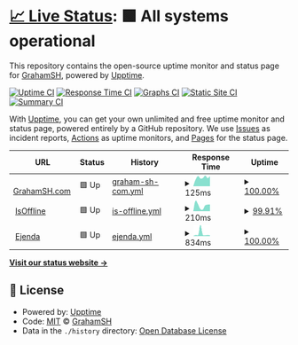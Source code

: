 # [📈 Live Status](https://status.grahamsh.com): <!--live status--> **🟩 All systems operational**

This repository contains the open-source uptime monitor and status page for [GrahamSH](https://grahamsh.com), powered by [Upptime](https://github.com/upptime/upptime).

[![Uptime CI](https://github.com/grahamsh-llk/status/workflows/Uptime%20CI/badge.svg)](https://github.com/grahamsh-llk/status/actions?query=workflow%3A%22Uptime+CI%22)
[![Response Time CI](https://github.com/grahamsh-llk/status/workflows/Response%20Time%20CI/badge.svg)](https://github.com/grahamsh-llk/status/actions?query=workflow%3A%22Response+Time+CI%22)
[![Graphs CI](https://github.com/grahamsh-llk/status/workflows/Graphs%20CI/badge.svg)](https://github.com/grahamsh-llk/status/actions?query=workflow%3A%22Graphs+CI%22)
[![Static Site CI](https://github.com/grahamsh-llk/status/workflows/Static%20Site%20CI/badge.svg)](https://github.com/grahamsh-llk/status/actions?query=workflow%3A%22Static+Site+CI%22)
[![Summary CI](https://github.com/grahamsh-llk/status/workflows/Summary%20CI/badge.svg)](https://github.com/grahamsh-llk/status/actions?query=workflow%3A%22Summary+CI%22)

With [Upptime](https://upptime.js.org), you can get your own unlimited and free uptime monitor and status page, powered entirely by a GitHub repository. We use [Issues](https://github.com/grahamsh-llk/status/issues) as incident reports, [Actions](https://github.com/grahamsh-llk/status/actions) as uptime monitors, and [Pages](https://status.grahamsh.com) for the status page.

<!--start: status pages-->
<!-- This summary is generated by Upptime (https://github.com/upptime/upptime) -->
<!-- Do not edit this manually, your changes will be overwritten -->
<!-- prettier-ignore -->
| URL | Status | History | Response Time | Uptime |
| --- | ------ | ------- | ------------- | ------ |
| <img alt="" src="https://icons.duckduckgo.com/ip3/grahamsh.com.ico" height="13"> [GrahamSH.com](https://grahamsh.com) | 🟩 Up | [graham-sh-com.yml](https://github.com/GrahamSH-LLK/status/commits/HEAD/history/graham-sh-com.yml) | <details><summary><img alt="Response time graph" src="./graphs/graham-sh-com/response-time-week.png" height="20"> 125ms</summary><br><a href="https://status.grahamsh.com/history/graham-sh-com"><img alt="Response time 151" src="https://img.shields.io/endpoint?url=https%3A%2F%2Fraw.githubusercontent.com%2FGrahamSH-LLK%2Fstatus%2FHEAD%2Fapi%2Fgraham-sh-com%2Fresponse-time.json"></a><br><a href="https://status.grahamsh.com/history/graham-sh-com"><img alt="24-hour response time 142" src="https://img.shields.io/endpoint?url=https%3A%2F%2Fraw.githubusercontent.com%2FGrahamSH-LLK%2Fstatus%2FHEAD%2Fapi%2Fgraham-sh-com%2Fresponse-time-day.json"></a><br><a href="https://status.grahamsh.com/history/graham-sh-com"><img alt="7-day response time 125" src="https://img.shields.io/endpoint?url=https%3A%2F%2Fraw.githubusercontent.com%2FGrahamSH-LLK%2Fstatus%2FHEAD%2Fapi%2Fgraham-sh-com%2Fresponse-time-week.json"></a><br><a href="https://status.grahamsh.com/history/graham-sh-com"><img alt="30-day response time 144" src="https://img.shields.io/endpoint?url=https%3A%2F%2Fraw.githubusercontent.com%2FGrahamSH-LLK%2Fstatus%2FHEAD%2Fapi%2Fgraham-sh-com%2Fresponse-time-month.json"></a><br><a href="https://status.grahamsh.com/history/graham-sh-com"><img alt="1-year response time 151" src="https://img.shields.io/endpoint?url=https%3A%2F%2Fraw.githubusercontent.com%2FGrahamSH-LLK%2Fstatus%2FHEAD%2Fapi%2Fgraham-sh-com%2Fresponse-time-year.json"></a></details> | <details><summary><a href="https://status.grahamsh.com/history/graham-sh-com">100.00%</a></summary><a href="https://status.grahamsh.com/history/graham-sh-com"><img alt="All-time uptime 100.00%" src="https://img.shields.io/endpoint?url=https%3A%2F%2Fraw.githubusercontent.com%2FGrahamSH-LLK%2Fstatus%2FHEAD%2Fapi%2Fgraham-sh-com%2Fuptime.json"></a><br><a href="https://status.grahamsh.com/history/graham-sh-com"><img alt="24-hour uptime 100.00%" src="https://img.shields.io/endpoint?url=https%3A%2F%2Fraw.githubusercontent.com%2FGrahamSH-LLK%2Fstatus%2FHEAD%2Fapi%2Fgraham-sh-com%2Fuptime-day.json"></a><br><a href="https://status.grahamsh.com/history/graham-sh-com"><img alt="7-day uptime 100.00%" src="https://img.shields.io/endpoint?url=https%3A%2F%2Fraw.githubusercontent.com%2FGrahamSH-LLK%2Fstatus%2FHEAD%2Fapi%2Fgraham-sh-com%2Fuptime-week.json"></a><br><a href="https://status.grahamsh.com/history/graham-sh-com"><img alt="30-day uptime 100.00%" src="https://img.shields.io/endpoint?url=https%3A%2F%2Fraw.githubusercontent.com%2FGrahamSH-LLK%2Fstatus%2FHEAD%2Fapi%2Fgraham-sh-com%2Fuptime-month.json"></a><br><a href="https://status.grahamsh.com/history/graham-sh-com"><img alt="1-year uptime 100.00%" src="https://img.shields.io/endpoint?url=https%3A%2F%2Fraw.githubusercontent.com%2FGrahamSH-LLK%2Fstatus%2FHEAD%2Fapi%2Fgraham-sh-com%2Fuptime-year.json"></a></details>
| <img alt="" src="https://icons.duckduckgo.com/ip3/isoffline.grahamsh.com.ico" height="13"> [IsOffline](https://isoffline.grahamsh.com/status/grahamsh) | 🟩 Up | [is-offline.yml](https://github.com/GrahamSH-LLK/status/commits/HEAD/history/is-offline.yml) | <details><summary><img alt="Response time graph" src="./graphs/is-offline/response-time-week.png" height="20"> 210ms</summary><br><a href="https://status.grahamsh.com/history/is-offline"><img alt="Response time 292" src="https://img.shields.io/endpoint?url=https%3A%2F%2Fraw.githubusercontent.com%2FGrahamSH-LLK%2Fstatus%2FHEAD%2Fapi%2Fis-offline%2Fresponse-time.json"></a><br><a href="https://status.grahamsh.com/history/is-offline"><img alt="24-hour response time 196" src="https://img.shields.io/endpoint?url=https%3A%2F%2Fraw.githubusercontent.com%2FGrahamSH-LLK%2Fstatus%2FHEAD%2Fapi%2Fis-offline%2Fresponse-time-day.json"></a><br><a href="https://status.grahamsh.com/history/is-offline"><img alt="7-day response time 210" src="https://img.shields.io/endpoint?url=https%3A%2F%2Fraw.githubusercontent.com%2FGrahamSH-LLK%2Fstatus%2FHEAD%2Fapi%2Fis-offline%2Fresponse-time-week.json"></a><br><a href="https://status.grahamsh.com/history/is-offline"><img alt="30-day response time 257" src="https://img.shields.io/endpoint?url=https%3A%2F%2Fraw.githubusercontent.com%2FGrahamSH-LLK%2Fstatus%2FHEAD%2Fapi%2Fis-offline%2Fresponse-time-month.json"></a><br><a href="https://status.grahamsh.com/history/is-offline"><img alt="1-year response time 292" src="https://img.shields.io/endpoint?url=https%3A%2F%2Fraw.githubusercontent.com%2FGrahamSH-LLK%2Fstatus%2FHEAD%2Fapi%2Fis-offline%2Fresponse-time-year.json"></a></details> | <details><summary><a href="https://status.grahamsh.com/history/is-offline">99.91%</a></summary><a href="https://status.grahamsh.com/history/is-offline"><img alt="All-time uptime 99.15%" src="https://img.shields.io/endpoint?url=https%3A%2F%2Fraw.githubusercontent.com%2FGrahamSH-LLK%2Fstatus%2FHEAD%2Fapi%2Fis-offline%2Fuptime.json"></a><br><a href="https://status.grahamsh.com/history/is-offline"><img alt="24-hour uptime 99.36%" src="https://img.shields.io/endpoint?url=https%3A%2F%2Fraw.githubusercontent.com%2FGrahamSH-LLK%2Fstatus%2FHEAD%2Fapi%2Fis-offline%2Fuptime-day.json"></a><br><a href="https://status.grahamsh.com/history/is-offline"><img alt="7-day uptime 99.91%" src="https://img.shields.io/endpoint?url=https%3A%2F%2Fraw.githubusercontent.com%2FGrahamSH-LLK%2Fstatus%2FHEAD%2Fapi%2Fis-offline%2Fuptime-week.json"></a><br><a href="https://status.grahamsh.com/history/is-offline"><img alt="30-day uptime 99.98%" src="https://img.shields.io/endpoint?url=https%3A%2F%2Fraw.githubusercontent.com%2FGrahamSH-LLK%2Fstatus%2FHEAD%2Fapi%2Fis-offline%2Fuptime-month.json"></a><br><a href="https://status.grahamsh.com/history/is-offline"><img alt="1-year uptime 99.15%" src="https://img.shields.io/endpoint?url=https%3A%2F%2Fraw.githubusercontent.com%2FGrahamSH-LLK%2Fstatus%2FHEAD%2Fapi%2Fis-offline%2Fuptime-year.json"></a></details>
| <img alt="" src="https://icons.duckduckgo.com/ip3/ejenda.org.ico" height="13"> [Ejenda](https://ejenda.org) | 🟩 Up | [ejenda.yml](https://github.com/GrahamSH-LLK/status/commits/HEAD/history/ejenda.yml) | <details><summary><img alt="Response time graph" src="./graphs/ejenda/response-time-week.png" height="20"> 834ms</summary><br><a href="https://status.grahamsh.com/history/ejenda"><img alt="Response time 370" src="https://img.shields.io/endpoint?url=https%3A%2F%2Fraw.githubusercontent.com%2FGrahamSH-LLK%2Fstatus%2FHEAD%2Fapi%2Fejenda%2Fresponse-time.json"></a><br><a href="https://status.grahamsh.com/history/ejenda"><img alt="24-hour response time 245" src="https://img.shields.io/endpoint?url=https%3A%2F%2Fraw.githubusercontent.com%2FGrahamSH-LLK%2Fstatus%2FHEAD%2Fapi%2Fejenda%2Fresponse-time-day.json"></a><br><a href="https://status.grahamsh.com/history/ejenda"><img alt="7-day response time 834" src="https://img.shields.io/endpoint?url=https%3A%2F%2Fraw.githubusercontent.com%2FGrahamSH-LLK%2Fstatus%2FHEAD%2Fapi%2Fejenda%2Fresponse-time-week.json"></a><br><a href="https://status.grahamsh.com/history/ejenda"><img alt="30-day response time 424" src="https://img.shields.io/endpoint?url=https%3A%2F%2Fraw.githubusercontent.com%2FGrahamSH-LLK%2Fstatus%2FHEAD%2Fapi%2Fejenda%2Fresponse-time-month.json"></a><br><a href="https://status.grahamsh.com/history/ejenda"><img alt="1-year response time 370" src="https://img.shields.io/endpoint?url=https%3A%2F%2Fraw.githubusercontent.com%2FGrahamSH-LLK%2Fstatus%2FHEAD%2Fapi%2Fejenda%2Fresponse-time-year.json"></a></details> | <details><summary><a href="https://status.grahamsh.com/history/ejenda">100.00%</a></summary><a href="https://status.grahamsh.com/history/ejenda"><img alt="All-time uptime 100.00%" src="https://img.shields.io/endpoint?url=https%3A%2F%2Fraw.githubusercontent.com%2FGrahamSH-LLK%2Fstatus%2FHEAD%2Fapi%2Fejenda%2Fuptime.json"></a><br><a href="https://status.grahamsh.com/history/ejenda"><img alt="24-hour uptime 100.00%" src="https://img.shields.io/endpoint?url=https%3A%2F%2Fraw.githubusercontent.com%2FGrahamSH-LLK%2Fstatus%2FHEAD%2Fapi%2Fejenda%2Fuptime-day.json"></a><br><a href="https://status.grahamsh.com/history/ejenda"><img alt="7-day uptime 100.00%" src="https://img.shields.io/endpoint?url=https%3A%2F%2Fraw.githubusercontent.com%2FGrahamSH-LLK%2Fstatus%2FHEAD%2Fapi%2Fejenda%2Fuptime-week.json"></a><br><a href="https://status.grahamsh.com/history/ejenda"><img alt="30-day uptime 100.00%" src="https://img.shields.io/endpoint?url=https%3A%2F%2Fraw.githubusercontent.com%2FGrahamSH-LLK%2Fstatus%2FHEAD%2Fapi%2Fejenda%2Fuptime-month.json"></a><br><a href="https://status.grahamsh.com/history/ejenda"><img alt="1-year uptime 100.00%" src="https://img.shields.io/endpoint?url=https%3A%2F%2Fraw.githubusercontent.com%2FGrahamSH-LLK%2Fstatus%2FHEAD%2Fapi%2Fejenda%2Fuptime-year.json"></a></details>

<!--end: status pages-->

[**Visit our status website →**](https://status.grahamsh.com)

## 📄 License

- Powered by: [Upptime](https://github.com/upptime/upptime)
- Code: [MIT](./LICENSE) © [GrahamSH](https://grahamsh.com)
- Data in the `./history` directory: [Open Database License](https://opendatacommons.org/licenses/odbl/1-0/)
